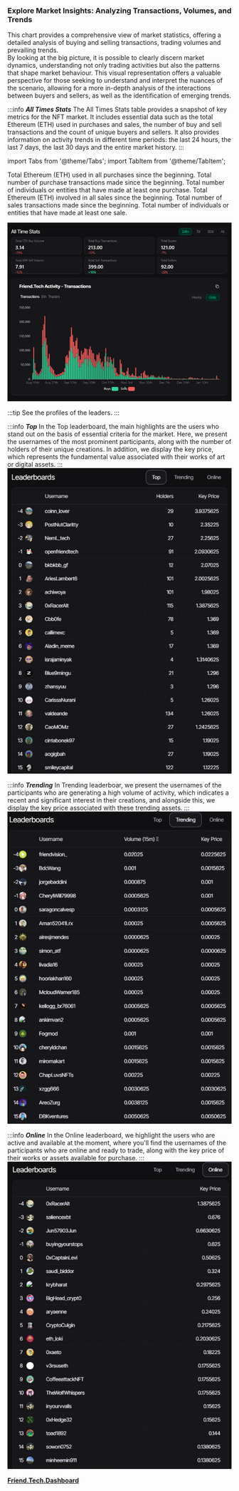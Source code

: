 ### Explore Market Insights: Analyzing Transactions, Volumes, and Trends

This chart provides a comprehensive view of market statistics, offering a detailed analysis of buying and selling transactions, trading volumes and prevailing trends.  
By looking at the big picture, it is possible to clearly discern market dynamics, understanding not only trading activities but also the patterns that shape market behaviour. This visual representation offers a valuable perspective for those seeking to understand and interpret the nuances of the scenario, allowing for a more in-depth analysis of the interactions between buyers and sellers, as well as the identification of emerging trends.

:::info ***All Times Stats***
The All Times Stats table provides a snapshot of key metrics for the NFT market. It includes essential data such as the total Ethereum (ETH) used in purchases and sales, the number of buy and sell transactions and the count of unique buyers and sellers. It also provides information on activity trends in different time periods: the last 24 hours, the last 7 days, the last 30 days and the entire market history. 
:::

import Tabs from '@theme/Tabs';
import TabItem from '@theme/TabItem';

<Tabs>
  <TabItem value="Total ETH Buy Volume" label="Total ETH Buy Volume" default>
    Total Ethereum (ETH) used in all purchases since the beginning.
    </TabItem>

 <TabItem value="Total Buy Transactions" label="Total Buy Transactions" default>
    Total number of purchase transactions made since the beginning.
    </TabItem>

  <TabItem value="Total Buyers" label="Total Buyers" default>
    Total number of individuals or entities that have made at least one purchase.
    </TabItem>

  <TabItem value="Total ETH Sell Volume" label="Total ETH Sell Volume" default>
    Total Ethereum (ETH) involved in all sales since the beginning.
    </TabItem>

   <TabItem value="Total Sell Transactions" label="Total Sell Transactions" default>
    Total number of sales transactions made since the beginning.
    </TabItem>

   <TabItem value="Total Sellers" label="Total Sellers" default> 
    Total number of individuals or entities that have made at least one sale.
    </TabItem>

</Tabs>

![ Gif Friend.tech.Dasboard- all times](image-1.png)

:::tip
See the profiles of the leaders.
:::

:::info ***Top***
In the Top leaderboard, the main highlights are the users who stand out on the basis of essential criteria for the market. Here, we present the usernames of the most prominent participants, along with the number of holders of their unique creations. 
In addition, we display the key price, which represents the fundamental value associated with their works of art or digital assets.
:::
![Friend.tech.Dasboard- Leaderboards-Top](image-3.png)

:::info ***Trending***
In Trending leaderboar, we present the usernames of the participants who are generating a high volume of activity, which indicates a recent and significant interest in their creations, and alongside this, we display the key price associated with these trending assets.
:::
![Friend.tech.Dasboard- Leaderboards-Trending](image-2.png)

:::info ***Online***
In the Online leaderboard, we highlight the users who are active and available at the moment, where you'll find the usernames of the participants who are online and ready to trade, along with the key price of their works or assets available for purchase.
:::
![Friend.tech.Dasboard- Leaderboards-Online](image-4.png)

[**Friend.Tech.Dashboard**](/docs/Friend%20Tech/Friend.Tech.Dashboard.md)